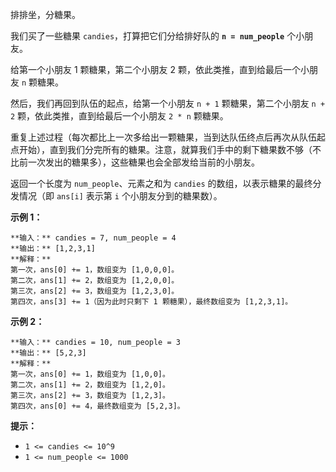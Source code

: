 排排坐，分糖果。

我们买了一些糖果 `candies`，打算把它们分给排好队的 **`n = num_people`** 个小朋友。

给第一个小朋友 1 颗糖果，第二个小朋友 2 颗，依此类推，直到给最后一个小朋友 `n` 颗糖果。

然后，我们再回到队伍的起点，给第一个小朋友 `n + 1` 颗糖果，第二个小朋友 `n + 2` 颗，依此类推，直到给最后一个小朋友 `2 * n`
颗糖果。

重复上述过程（每次都比上一次多给出一颗糖果，当到达队伍终点后再次从队伍起点开始），直到我们分完所有的糖果。注意，就算我们手中的剩下糖果数不够（不比前一次发出的糖果多），这些糖果也会全部发给当前的小朋友。

返回一个长度为 `num_people`、元素之和为 `candies` 的数组，以表示糖果的最终分发情况（即 `ans[i]` 表示第 `i`
个小朋友分到的糖果数）。



**示例 1：**

    
    
    **输入：** candies = 7, num_people = 4
    **输出：** [1,2,3,1]
    **解释：**
    第一次，ans[0] += 1，数组变为 [1,0,0,0]。
    第二次，ans[1] += 2，数组变为 [1,2,0,0]。
    第三次，ans[2] += 3，数组变为 [1,2,3,0]。
    第四次，ans[3] += 1（因为此时只剩下 1 颗糖果），最终数组变为 [1,2,3,1]。
    

**示例 2：**

    
    
    **输入：** candies = 10, num_people = 3
    **输出：** [5,2,3]
    **解释：**
    第一次，ans[0] += 1，数组变为 [1,0,0]。
    第二次，ans[1] += 2，数组变为 [1,2,0]。
    第三次，ans[2] += 3，数组变为 [1,2,3]。
    第四次，ans[0] += 4，最终数组变为 [5,2,3]。
    



**提示：**

  * `1 <= candies <= 10^9`
  * `1 <= num_people <= 1000`

